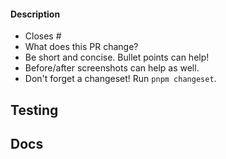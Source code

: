 <!-- Thank you for opening a PR! We really appreciate you taking the time to help out 🙌 -->

#### Description

- Closes # <!-- If applicable add an issue number to this PR so it can be closed otherwise feel free to remove this. -->
- What does this PR change?
- Be short and concise. Bullet points can help!
- Before/after screenshots can help as well.
- Don't forget a changeset! Run `pnpm changeset`.

## Testing

<!-- How was this change tested? -->
<!-- DON'T DELETE THIS SECTION! If no tests added, explain why. -->

## Docs

<!-- Could this affect a user’s behavior? We probably need to update docs! -->

<!--
Here’s what will happen next:

One of our maintainers will review your pull request as soon as possible. We strive to provide feedback within a day, but please understand that responses may occasionally take longer depending on the circumstance and our availability. If we request any changes, please feel free to ask for clarification or provide additional context. We appreciate your patience and contribution to the project.
-->